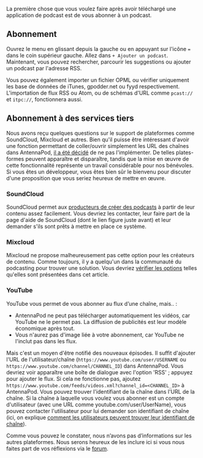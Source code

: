 La première chose que vous voulez faire après avoir téléchargé une application de podcast est de vous abonner à un podcast.

## Abonnement

Ouvrez le menu en glissant depuis la gauche ou en appuyant sur l'icône `=` dans le coin supérieur gauche. Allez dans `+ Ajouter un podcast`. Maintenant, vous pouvez rechercher, parcourir les suggestions ou ajouter un podcast par l'adresse RSS.

Vous pouvez également importer un fichier OPML ou vérifier uniquement les base de données de iTunes, gpodder.net ou fyyd respectivement. L'importation de flux RSS ou Atom, ou de schémas d'URL comme `pcast://` et `itpc://`, fonctionnera aussi.

## Abonnement à des services tiers

Nous avons reçu quelques questions sur le support de plateformes comme SoundCloud, Mixcloud et autres. Bien qu'il puisse être intéressant d'avoir une fonction permettant de coller/ouvrir simplement les URL des chaînes dans AntennaPod, [il a été décidé](https://github.com/AntennaPod/AntennaPod/issues/1297) de ne pas l'implémenter. De telles plates-formes peuvent apparaître et disparaître, tandis que la mise en œuvre de cette fonctionnalité représente un travail considérable pour nos bénévoles. Si vous êtes un développeur, vous êtes bien sûr le bienvenu pour discuter d'une proposition que vous seriez heureux de mettre en œuvre.

### SoundCloud

SoundCloud permet aux [producteurs de créer des podcasts](https://help.soundcloud.com/hc/fr/articles/115003451347-Adding-tracks-to-your-RSS-feed) à partir de leur contenu assez facilement. Vous devriez les contacter, leur faire part de la page d'aide de SoundCloud (dont le lien figure juste avant) et leur demander s'ils sont prêts à mettre en place ce système.

### Mixcloud

Mixcloud ne propose malheureusement pas cette option pour les créateurs de contenu. Comme toujours, il y a quelqu'un dans la communauté du podcasting pour trouver une solution. Vous devriez [vérifier les options](https://www.openparenthesis.org/2015/01/05/mixcloud-to-rss-with-enclosures) telles qu'elles sont présentées dans cet article.

### YouTube

YouTube vous permet de vous abonner au flux d’une chaîne, mais.. :

- AntennaPod ne peut pas télécharger automatiquement les vidéos, car YouTube ne le permet pas. La diffusion de publicités est leur modèle économique après tout.
- Vous n'aurez pas d'image liée à votre abonnement, car YouTube ne l'inclut pas dans les flux.

Mais c'est un moyen d'être notifié des nouveaux épisodes. Il suffit d'ajouter l'URL de l'utilisateur/chaîne (`https://www.youtube.com/user/USERNAME` ou `https://www.youtube.com/channel/CHANNEL_ID`) dans AntennaPod. Vous devriez voir apparaître une boîte de dialogue avec l'option 'RSS' ; appuyez pour ajouter le flux. Si cela ne fonctionne pas, ajoutez `https://www.youtube.com/feeds/videos.xml?channel_id=<CHANNEL_ID>` à AntennaPod. Vous pouvez trouver l'identifiant de la chaîne dans l'URL de la chaîne. Si la chaîne à laquelle vous voulez vous abonner est un compte d'utilisateur (avec une URL comme youtube.com/user/UserName), vous pouvez contacter l'utilisateur pour lui demander son identifiant de chaîne (ici, on explique [comment les utilisateurs peuvent trouver leur identifiant de chaîne](https://support.google.com/youtube/answer/3250431?hl=en)).

Comme vous pouvez le constater, nous n’avons pas d’informations sur les autres plateformes. Nous serons heureux de les inclure ici si vous nous faites part de vos réflexions via le [forum](https://forum.antennapod.org/).
